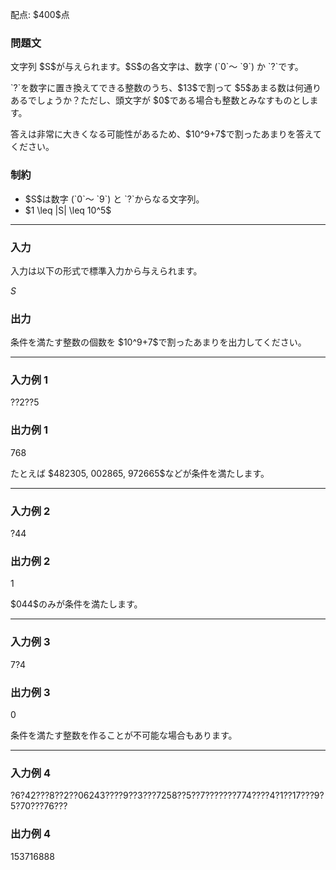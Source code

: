 
<div>

<span>

<span>

<p>
配点: $400$点
</p>

<div>

<section>

### **問題文**

<p>
文字列 $S$が与えられます。$S$の各文字は、数字 (`0`～ `9`) か `?`です。
</p>

<p>
`?`を数字に置き換えてできる整数のうち、$13$で割って $5$あまる数は何通りあるでしょうか？ただし、頭文字が $0$である場合も整数とみなすものとします。
</p>

<p>
答えは非常に大きくなる可能性があるため、$10^9+7$で割ったあまりを答えてください。
</p>

</section>

</div>

<div>

<section>

### **制約**

<ul>

<li>
$S$は数字 (`0`～ `9`) と `?`からなる文字列。
</li>

<li>
$1 \leq |S| \leq 10^5$
</li>

</ul>

</section>

</div>

---

<div>

<div>

<section>

### **入力**

<p>
入力は以下の形式で標準入力から与えられます。
</p>

<div>

$S$
</div>

</section>

</div>

<div>

<section>

### **出力**

<p>
条件を満たす整数の個数を $10^9+7$で割ったあまりを出力してください。
</p>

</section>

</div>

</div>

---

<div>

<section>

### **入力例 1**

<div>

??2??5

</div>

</section>

</div>

<div>

<section>

### **出力例 1**

<div>

768

</div>

<p>
たとえば $482305, 002865, 972665$などが条件を満たします。
</p>

</section>

</div>

---

<div>

<section>

### **入力例 2**

<div>

?44

</div>

</section>

</div>

<div>

<section>

### **出力例 2**

<div>

1

</div>

<p>
$044$のみが条件を満たします。
</p>

</section>

</div>

---

<div>

<section>

### **入力例 3**

<div>

7?4

</div>

</section>

</div>

<div>

<section>

### **出力例 3**

<div>

0

</div>

<p>
条件を満たす整数を作ることが不可能な場合もあります。
</p>

</section>

</div>

---

<div>

<section>

### **入力例 4**

<div>

?6?42???8??2??06243????9??3???7258??5??7???????774????4?1??17???9?5?70???76???

</div>

</section>

</div>

<div>

<section>

### **出力例 4**

<div>

153716888

</div>

</section>

</div>

</span>

</span>

</div>
